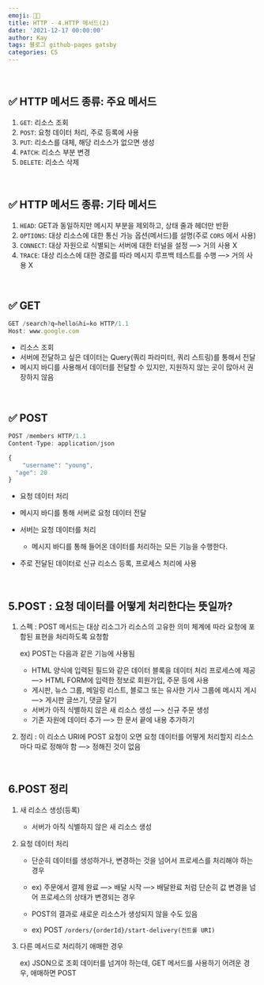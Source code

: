 ```yaml
---
emoji: 👨‍💻
title: HTTP - 4.HTTP 메서드(2)
date: '2021-12-17 00:00:00'
author: Kay
tags: 블로그 github-pages gatsby
categories: CS
---
```


<br>

## ✅ HTTP 메서드 종류: 주요 메서드

1. `GET`: 리소스 조회
2. `POST`: 요청 데이터 처리, 주로 등록에 사용
3. `PUT`: 리소스를 대체, 해당 리소스가 없으면 생성
4. `PATCH`: 리소스 부분 변경
5. `DELETE`: 리소스 삭제

<br>

## ✅ HTTP 메서드 종류: 기타 메서드

1. `HEAD`: GET과 동일하지만 메시지 부분을 제외하고, 상태 줄과 헤더만 반환
2. `OPTIONS`: 대상 리소스에 대한 통신 가능 옵션(메서드)를 설명(주로 `CORS` 에서 사용)
3. `CONNECT`: 대상 자원으로 식별되는 서버에 대한 터널을 설정 —> 거의 사용 X
4. `TRACE`: 대상 리소스에 대한 경로를 따라 메시지 루프백 테스트를 수행 —> 거의 사용 X

<br>

## ✅ GET

```jsx
GET /search?q=hello&hi=ko HTTP/1.1
Host: www.google.com
```

- 리소스 조회
- 서버에 전달하고 싶은 데이터는 Query(쿼리 파라미터, 쿼리 스트링)를 통해서 전달
- 메시지 바디를 사용해서 데이터를 전달할 수 있지만, 지원하지 않는 곳이 많아서 권장하지 않음

<br>

## ✅ POST

```jsx
POST /members HTTP/1.1
Content-Type: application/json

{
	"username": "young",
  "age": 20
}
```

- 요청 데이터 처리
- 메시지 바디를 통해 서버로 요청 데이터 전달
- 서버는 요청 데이터를 처리

  - 메시지 바디를 통해 들어온 데이터를 처리하는 모든 기능을 수행한다.

- 주로 전달된 데이터로 신규 리소스 등록, 프로세스 처리에 사용

<br>

## 5.POST : 요청 데이터를 어떻게 처리한다는 뜻일까?

1. 스펙 : POST 메서드는 대상 리소그가 리소스의 고유한 의미 체계에 따라 요청에 포함된 표현을 처리하도록 요청함

   ex) POST는 다음과 같은 기능에 사용됨

   - HTML 양식에 입력된 필드와 같은 데이터 블록을 데이터 처리 프로세스에 제공
     —> HTML FORM에 입력한 정보로 회원가입, 주문 등에 사용
   - 게시판, 뉴스 그룹, 메일링 리스트, 블로그 또는 유사한 기사 그룹에 메시지 게시
     —> 게시판 글쓰기, 댓글 달기
   - 서버가 아직 식별하지 않은 새 리소스 생성
     —> 신규 주문 생성
   - 기존 자원에 데이터 추가
     —> 한 문서 끝에 내용 추가하기

2. 정리 : 이 리소스 URI에 POST 요청이 오면 요청 데이터를 어떻게 처리할지 리소스마다 따로 정해야 함 —> 정해진 것이 없음

<br>

## 6.POST 정리

1. 새 리소스 생성(등록)
   - 서버가 아직 식별하지 않은 새 리소스 생성
2. 요청 데이터 처리

   - 단순히 데이터를 생성하거나, 변경하는 것을 넘어서 프로세스를 처리해야 하는 경우

   - ex) 주문에서 결제 완료 —> 배달 시작 —> 배달완료 처럼 단순히 값 변경을 넘어 프로세스의 상태가 변경되는 경우

   - POST의 결과로 새로운 리소스가 생성되지 않을 수도 있음

   - ex) POST `/orders/{orderId}/start-delivery(컨트롤 URI)`

3. 다른 메서드로 처리하기 애매한 경우

   ex) JSON으로 조회 데이터를 넘겨야 하는데, GET 메서드를 사용하기 어려운 경우, 애매하면 POST

```toc

```
